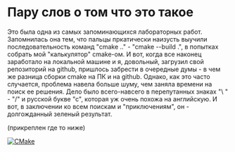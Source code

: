 # Пару слов о том что это такое
Это была одна из самых запоминающихся лабораторных работ. Запомнилась она тем, что пальцы пркатически наизусть выучили последовательность команд "cmake .." - "cmake --build .", в попытках собрать мой "калькулятор" cmake-ом.
И вот, когда все наконец заработало на локальной машине и я, довольный, загрузил свой репозиторий на github, пришлось забрести в очередные думы - в чем же разница сборки cmake на ПК и на github.
Однако, как это часто случается, проблема навела больше шуму, чем заняла времени на поиск ее решения. Дело было всего-навсего в перепутанных знаках "\ " - "/" и русской букве "с", которая уж очень похожа на английскую.
И вот, в заключении ко всем поискам и "приключениям", он - долгожданный зеленый результат.

(прикреплен где то ниже)

  [![CMake](https://github.com/Danya-Ps/calcul/actions/workflows/cmake.yml/badge.svg?branch=main)](https://github.com/Danya-Ps/calcul/actions/workflows/cmake.yml)
